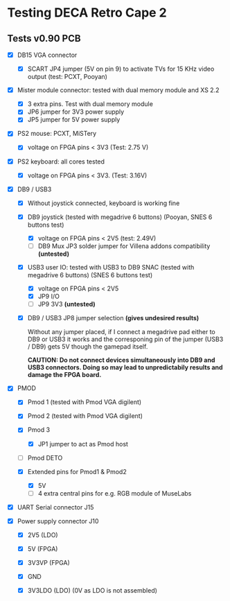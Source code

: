 # Testing DECA Retro Cape 2 



## Tests v0.90 PCB

- [x] DB15 VGA connector
  - [x] SCART JP4 jumper (5V on pin 9) to activate TVs for 15 KHz video output (test: PCXT, Pooyan)
  
- [x] Mister module connector: tested with dual memory module and XS 2.2
  - [x] 3 extra pins. Test with dual memory module
  - [x] JP6 jumper for 3V3 power supply
  - [x] JP5 jumper for 5V power supply
  
- [x] PS2 mouse: PCXT, MiSTery
  - [x] voltage on FPGA pins < 3V3 (Test: 2.75 V)
  
- [x] PS2 keyboard: all cores tested
  - [x] voltage on FPGA pins < 3V3.  (Test: 3.16V)
  
- [x] DB9 / USB3
  
  - [x] Without joystick connected, keyboard is working fine
  
  - [x] DB9 joystick  (tested with megadrive 6 buttons) (Pooyan, SNES 6 buttons test)
    - [x] voltage on FPGA pins < 2V5  (test: 2.49V)
    - [ ] DB9 Mux JP3 solder jumper for Villena addons compatibility  **(untested)**
  
  - [x] USB3 user IO: tested with USB3 to DB9 SNAC  (tested with megadrive 6 buttons) (SNES 6 buttons test)
    - [x] voltage on FPGA pins < 2V5
    - [x] JP9 I/O 
    - [ ] JP9 3V3 **(untested)**

  - [x] DB9 / USB3 JP8 jumper selection  **(gives undesired results)**
  
    Without any jumper placed, if I connect a megadrive pad either to DB9 or USB3 it works and the corresponing pin of the jumper (USB3 / DB9)  gets 5V though the gamepad itself.
  
    **CAUTION: Do not connect devices simultaneously into DB9 and USB3 connectors. Doing so may lead to unpredictabily results and damage the FPGA board.**
  
- [x] PMOD
  - [x] Pmod 1 (tested with Pmod VGA digilent)

  - [x] Pmod 2 (tested with Pmod VGA digilent)

    

  - [x] Pmod 3
    - [x] JP1 jumper to act as Pmod host

  - [ ] Pmod DETO

  - [x] Extended pins for Pmod1 & Pmod2 

    - [x] 5V
    - [ ] 4 extra central pins for e.g.  RGB module of MuseLabs

- [x] UART Serial connector J15

- [x] Power supply connector J10
  - [x] 2V5 (LDO)
  - [x] 5V (FPGA)
  - [x] 3V3VP (FPGA)
  - [x] GND
  - [x] 3V3LDO (LDO) (0V as LDO is not assembled)

